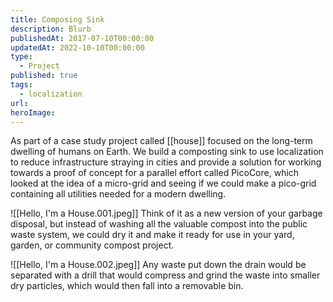 ```yaml
---
title: Composing Sink
description: Blurb
publishedAt: 2017-07-10T00:00:00
updatedAt: 2022-10-10T00:00:00
type:
  - Project
published: true
tags:
  - localization
url: 
heroImage:
---
```

As part of a case study project called [[house]] focused on the long-term dwelling of humans on Earth. We build a composting sink to use localization to reduce infrastructure straying in cities and provide a solution for working towards a proof of concept for a parallel effort called PicoCore, which looked at the idea of a micro-grid and seeing if we could make a pico-grid containing all utilities needed for a modern dwelling.

![[Hello, I'm a House.001.jpeg]]
Think of it as a new version of your garbage disposal, but instead of washing all the valuable compost into the public waste system, we could dry it and make it ready for use in your yard, garden, or community compost project.

![[Hello, I'm a House.002.jpeg]]
Any waste put down the drain would be separated with a drill that would compress and grind the waste into smaller dry particles, which would then fall into a removable bin.


